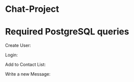 # Chat-Project


# Required PostgreSQL queries

Create User:

Login:

Add to Contact List:

Write a new Message:


